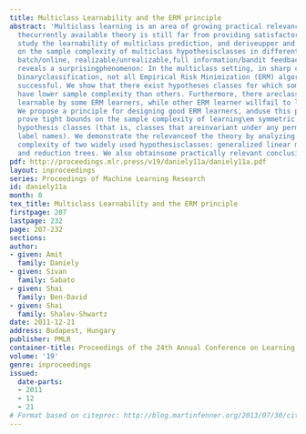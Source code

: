 ```yaml
---
title: Multiclass Learnability and the ERM principle
abstract: 'Multiclass learning is an area of growing practical relevance, for which
  thecurrently available theory is still far from providing satisfactoryunderstanding.  We
  study the learnability of multiclass prediction, and deriveupper and lower bounds
  on the sample complexity of multiclass hypothesisclasses in different learning models:
  batch/online, realizable/unrealizable,full information/bandit feedback.  Our analysis
  reveals a surprisingphenomenon: In the multiclass setting, in sharp contrast to
  binaryclassification, not all Empirical Risk Minimization (ERM) algorithms areequally
  successful. We show that there exist hypotheses classes for which someERM learners
  have lower sample complexity than others. Furthermore, there areclasses that are
  learnable by some ERM learners, while other ERM learner willfail to learn them.
  We propose a principle for designing good ERM learners, anduse this principle to
  prove tight bounds on the sample complexity of learning\em symmetric multiclass
  hypothesis classes (that is, classes that areinvariant under any permutation of
  label names). We demonstrate the relevanceof the theory by analyzing the sample
  complexity of two widely used hypothesisclasses: generalized linear multiclass models
  and reduction trees. We also obtainsome practically relevant conclusions.'
pdf: http://proceedings.mlr.press/v19/daniely11a/daniely11a.pdf
layout: inproceedings
series: Proceedings of Machine Learning Research
id: daniely11a
month: 0
tex_title: Multiclass Learnability and the ERM principle
firstpage: 207
lastpage: 232
page: 207-232
sections: 
author:
- given: Amit
  family: Daniely
- given: Sivan
  family: Sabato
- given: Shai
  family: Ben-David
- given: Shai
  family: Shalev-Shwartz
date: 2011-12-21
address: Budapest, Hungary
publisher: PMLR
container-title: Proceedings of the 24th Annual Conference on Learning Theory
volume: '19'
genre: inproceedings
issued:
  date-parts:
  - 2011
  - 12
  - 21
# Format based on citeproc: http://blog.martinfenner.org/2013/07/30/citeproc-yaml-for-bibliographies/
---
```

